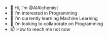- 👋 Hi, I’m @AIAlchemist
- 👀 I’m interested in Programming
- 🌱 I’m currently learning Machine Learning
- 💞️ I’m looking to collaborate on Programming
- 📫 How to reach me not now

<!---
GameGeniusCoder/GameGeniusCoder is a ✨ special ✨ repository because its `README.md` (this file) appears on your GitHub profile.
You can click the Preview link to take a look at your changes.
--->
